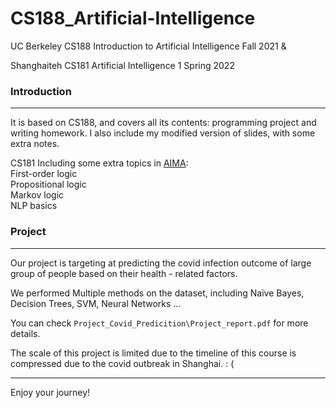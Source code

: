 # CS188_Artificial-Intelligence
UC Berkeley CS188 Introduction to Artificial Intelligence Fall 2021 &  

Shanghaiteh CS181 Artificial Intelligence 1 Spring 2022

### Introduction
---
It is based on CS188, and covers all its contents: programming project and writing homework. I also include my modified version of slides, with some extra notes.

CS181 Including some extra topics in [AIMA](http://aima.cs.berkeley.edu/):  
First-order logic  
Propositional logic  
Markov logic  
NLP basics  

### Project
---
Our project is targeting at predicting the covid infection outcome of  large group of people based on their health - related factors.   

We performed Multiple methods on the dataset, including Naïve Bayes, Decision Trees, SVM, Neural Networks ...   

You can check  ```Project_Covid_Predicition\Project_report.pdf``` for more details.  

The scale of this project is limited due to the timeline of this course is compressed due to the covid outbreak in Shanghai.  : (

---

Enjoy your journey!
